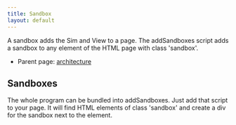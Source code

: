 ```yaml
---
title: Sandbox
layout: default
---
```


A sandbox adds the Sim and View to a page. The addSandboxes script adds a sandbox to any element of the HTML page with class 'sandbox'.

* Parent page: [architecture](architecture.md) 

## Sandboxes

The whole program can be bundled into addSandboxes. Just add that script to your page. It will find HTML elements of class 'sandbox' and create a div for the sandbox next to the element.